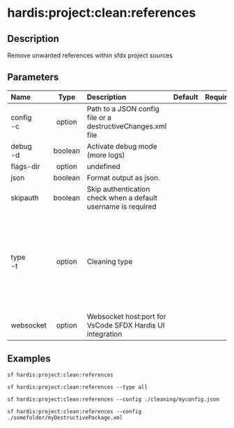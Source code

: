 <!-- This file has been generated with command 'sf hardis:doc:plugin:generate'. Please do not update it manually or it may be overwritten -->
# hardis:project:clean:references

## Description

Remove unwanted references within sfdx project sources

## Parameters

| Name          |  Type   | Description                                                   | Default | Required |                                                                                            Options                                                                                            |
|:--------------|:-------:|:--------------------------------------------------------------|:-------:|:--------:|:---------------------------------------------------------------------------------------------------------------------------------------------------------------------------------------------:|
| config<br/>-c | option  | Path to a JSON config file or a destructiveChanges.xml file   |         |          |                                                                                                                                                                                               |
| debug<br/>-d  | boolean | Activate debug mode (more logs)                               |         |          |                                                                                                                                                                                               |
| flags-dir     | option  | undefined                                                     |         |          |                                                                                                                                                                                               |
| json          | boolean | Format output as json.                                        |         |          |                                                                                                                                                                                               |
| skipauth      | boolean | Skip authentication check when a default username is required |         |          |                                                                                                                                                                                               |
| type<br/>-t   | option  | Cleaning type                                                 |         |          | all<br/>caseentitlement<br/>dashboards<br/>datadotcom<br/>destructivechanges<br/>localfields<br/>productrequest<br/>entitlement<br/>flowPositions<br/>sensitiveMetadatas<br/>minimizeProfiles |
| websocket     | option  | Websocket host:port for VsCode SFDX Hardis UI integration     |         |          |                                                                                                                                                                                               |

## Examples

```shell
sf hardis:project:clean:references
```

```shell
sf hardis:project:clean:references --type all
```

```shell
sf hardis:project:clean:references --config ./cleaning/myconfig.json
```

```shell
sf hardis:project:clean:references --config ./somefolder/myDestructivePackage.xml
```


